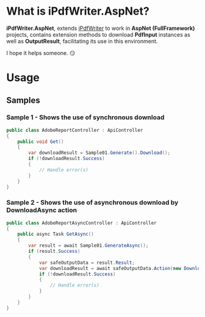 # What is iPdfWriter.AspNet?

**iPdfWriter.AspNet**, extends [iPdfWriter](https://github.com/iAJTin/iPdfWriter) to work in **AspNet (FullFramework)** projects, contains extension methods to download **PdfInput** instances as well as **OutputResult**, facilitating its use in this environment.

I hope it helps someone. :smirk:

# Usage

## Samples

### Sample 1 - Shows the use of synchronous download

```csharp
public class AdobeReportController : ApiController
{
    public void Get()
    {
        var downloadResult = Sample01.Generate().Download();
        if (!downloadResult.Success)
        {
            // Handle error(s)
        }
    }
}
```

### Sample 2 - Shows the use of asynchronous download by DownloadAsync action

```csharp   
public class AdobeReportAsyncController : ApiController
{
    public async Task GetAsync()
    {
        var result = await Sample01.GenerateAsync();
        if (result.Success)
        {
            var safeOutputData = result.Result;
            var downloadResult = await safeOutputData.Action(new DownloadAsync());
            if (!downloadResult.Success)
            {
                // Handle error(s)
            }
        }
    }
}
```
